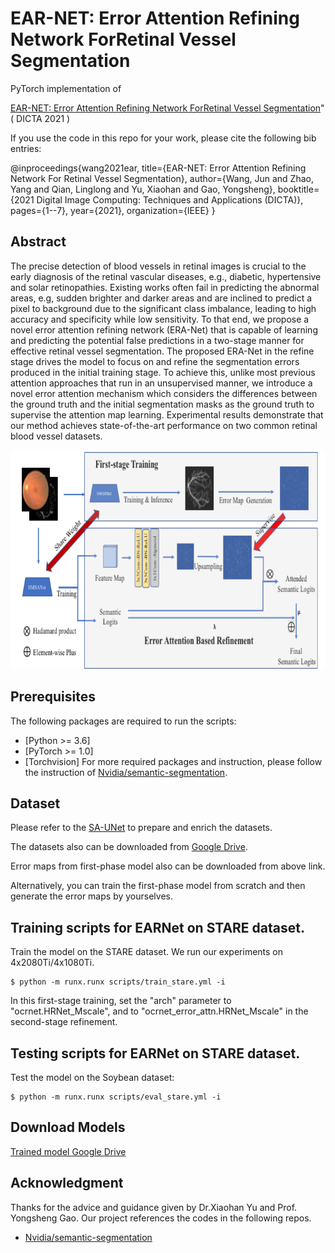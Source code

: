 # EAR-NET: Error Attention Refining Network ForRetinal Vessel Segmentation

PyTorch implementation of 

[EAR-NET: Error Attention Refining Network ForRetinal Vessel Segmentation](https://arxiv.org/pdf/2107.01351.pdf)" ( DICTA 2021 ) 

If you use the code in this repo for your work, please cite the following bib entries:

@inproceedings{wang2021ear,
  title={EAR-NET: Error Attention Refining Network For Retinal Vessel Segmentation},
  author={Wang, Jun and Zhao, Yang and Qian, Linglong and Yu, Xiaohan and Gao, Yongsheng},
  booktitle={2021 Digital Image Computing: Techniques and Applications (DICTA)},
  pages={1--7},
  year={2021},
  organization={IEEE}
}


## Abstract

The precise detection of blood vessels in retinal images is crucial to the early diagnosis of the retinal vascular diseases, e.g., diabetic, hypertensive and solar retinopathies. Existing works often fail in predicting the abnormal areas, e.g, sudden brighter and darker areas and are inclined to predict a pixel to background due to the significant class imbalance, leading to high accuracy and specificity while low sensitivity. To that end, we propose a novel error attention refining network (ERA-Net) that is capable of learning and predicting the potential false predictions in a two-stage manner for effective retinal vessel segmentation. The proposed ERA-Net in the refine stage drives the model to focus on and refine the segmentation errors produced in the initial training stage. To achieve this, unlike most previous attention approaches that run in an unsupervised manner, we introduce a novel error attention mechanism which considers the differences between the ground truth and the initial segmentation masks as the ground truth to supervise the attention map learning. Experimental results demonstrate that our method achieves state-of-the-art performance on two common retinal blood vessel datasets.

<img src='architecture.png' width='1280' height='350'>


## Prerequisites

The following packages are required to run the scripts:
- [Python >= 3.6]
- [PyTorch >= 1.0]
- [Torchvision]
For more required packages and instruction, please follow the instruction of [Nvidia/semantic-segmentation](https://github.com/NVIDIA/semantic-segmentation).

## Dataset
Please refer to the [SA-UNet](https://github.com/clguo/SA-UNet) to prepare and enrich the datasets.

The datasets also can be downloaded from [Google Drive](https://drive.google.com/drive/folders/1fY8M7Z0eL2vnvFhWK6xjpxi9Si7zudu7?usp=sharing).

Error maps from first-phase model also can be downloaded from above link. 

Alternatively, you can train the first-phase model from scratch and then generate the error maps by yourselves.


## Training scripts for EARNet on STARE dataset.
Train the model on the STARE dataset. We run our experiments on 4x2080Ti/4x1080Ti.

    $ python -m runx.runx scripts/train_stare.yml -i
In this first-stage training, set the "arch" parameter to "ocrnet.HRNet_Mscale", and to "ocrnet_error_attn.HRNet_Mscale" in the second-stage refinement.

## Testing scripts for EARNet on STARE dataset.
Test the model on the Soybean dataset:

    $ python -m runx.runx scripts/eval_stare.yml -i
    
        
            
## Download  Models


[Trained model Google Drive](https://drive.google.com/drive/folders/15c5G_7HpTNIjwxAVfyESdtO-tpnr4LcC?usp=sharing)





## Acknowledgment
Thanks for the advice and guidance given by Dr.Xiaohan Yu and Prof. Yongsheng Gao.
Our project references the codes in the following repos.
- [Nvidia/semantic-segmentation](https://github.com/NVIDIA/semantic-segmentation)
